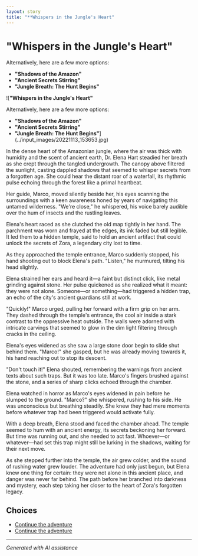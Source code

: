 ```yaml
---
layout: story
title: "**Whispers in the Jungle's Heart"
---
```


# **"Whispers in the Jungle's Heart"**

Alternatively, here are a few more options:

* **"Shadows of the Amazon"**
* **"Ancient Secrets Stirring"**
* **"Jungle Breath: The Hunt Begins"**

![**"Whispers in the Jungle's Heart"**

Alternatively, here are a few more options:

* **"Shadows of the Amazon"**
* **"Ancient Secrets Stirring"**
* **"Jungle Breath: The Hunt Begins"**](../input_images/20221113_153653.jpg)

In the dense heart of the Amazonian jungle, where the air was thick with humidity and the scent of ancient earth, Dr. Elena Hart steadied her breath as she crept through the tangled undergrowth. The canopy above filtered the sunlight, casting dappled shadows that seemed to whisper secrets from a forgotten age. She could hear the distant roar of a waterfall, its rhythmic pulse echoing through the forest like a primal heartbeat.

Her guide, Marco, moved silently beside her, his eyes scanning the surroundings with a keen awareness honed by years of navigating this untamed wilderness. "We're close," he whispered, his voice barely audible over the hum of insects and the rustling leaves.

Elena's heart raced as she clutched the old map tightly in her hand. The parchment was worn and frayed at the edges, its ink faded but still legible. It led them to a hidden temple, said to hold an ancient artifact that could unlock the secrets of Zora, a legendary city lost to time.

As they approached the temple entrance, Marco suddenly stopped, his hand shooting out to block Elena's path. "Listen," he murmured, tilting his head slightly.

Elena strained her ears and heard it—a faint but distinct click, like metal grinding against stone. Her pulse quickened as she realized what it meant: they were not alone. Someone—or something—had triggered a hidden trap, an echo of the city's ancient guardians still at work.

"Quickly!" Marco urged, pulling her forward with a firm grip on her arm. They dashed through the temple's entrance, the cool air inside a stark contrast to the oppressive heat outside. The walls were adorned with intricate carvings that seemed to glow in the dim light filtering through cracks in the ceiling.

Elena's eyes widened as she saw a large stone door begin to slide shut behind them. "Marco!" she gasped, but he was already moving towards it, his hand reaching out to stop its descent.

"Don't touch it!" Elena shouted, remembering the warnings from ancient texts about such traps. But it was too late. Marco's fingers brushed against the stone, and a series of sharp clicks echoed through the chamber.

Elena watched in horror as Marco's eyes widened in pain before he slumped to the ground. "Marco?" she whispered, rushing to his side. He was unconscious but breathing steadily. She knew they had mere moments before whatever trap had been triggered would activate fully.

With a deep breath, Elena stood and faced the chamber ahead. The temple seemed to hum with an ancient energy, its secrets beckoning her forward. But time was running out, and she needed to act fast. Whoever—or whatever—had set this trap might still be lurking in the shadows, waiting for their next move.

As she stepped further into the temple, the air grew colder, and the sound of rushing water grew louder. The adventure had only just begun, but Elena knew one thing for certain: they were not alone in this ancient place, and danger was never far behind. The path before her branched into darkness and mystery, each step taking her closer to the heart of Zora's forgotten legacy.


## Choices

* [Continue the adventure](./20221013_170405)
* [Continue the adventure](./20221013_140920)


---
*Generated with AI assistance*
